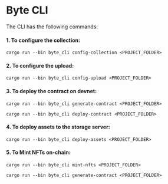 # Byte CLI

The CLI has the following commands:

#### 1. To configure the collection:

```cargo run --bin byte_cli config-collection <PROJECT_FOLDER>```

#### 2. To configure the upload:

```cargo run --bin byte_cli config-upload <PROJECT_FOLDER>```

#### 3. To deploy the contract on devnet:

`cargo run --bin byte_cli generate-contract <PROJECT_FOLDER>`

```cargo run --bin byte_cli deploy-contract <PROJECT_FOLDER>```

#### 4. To deploy assets to the storage server:

```cargo run --bin byte_cli deploy-assets <PROJECT_FOLDER>```

#### 5. To Mint NFTs on-chain:

```cargo run --bin byte_cli mint-nfts <PROJECT_FOLDER>```

```cargo run --bin byte_cli generate-contract <PROJECT_FOLDER>```
